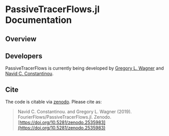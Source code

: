 # PassiveTracerFlows.jl Documentation


## Overview



## Developers

PassiveTracerFlows is currently being developed by [Gregory L. Wagner](https://glwagner.github.io) and [Navid C. Constantinou](http://www.navidconstantinou.com).


## Cite

The code is citable via [zenodo](https://zenodo.org). Please cite as:

> Navid C. Constantinou. and Gregory L. Wagner (2019). FourierFlows/PassiveTracerFlows.jl. Zenodo.  [https://doi.org/10.5281/zenodo.2535983](https://doi.org/10.5281/zenodo.2535983)
